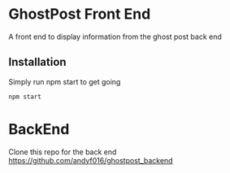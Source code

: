 # GhostPost Front End
A front end to display information from the ghost post back end

## Installation
Simply run npm start to get going
```bash
npm start
```

# BackEnd
Clone this repo for the back end
https://github.com/andyf016/ghostpost_backend
